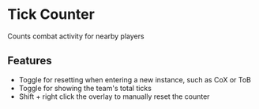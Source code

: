 # Tick Counter
Counts combat activity for nearby players

## Features
* Toggle for resetting when entering a new instance, such as CoX or ToB
* Toggle for showing the team's total ticks
* Shift + right click the overlay to manually reset the counter